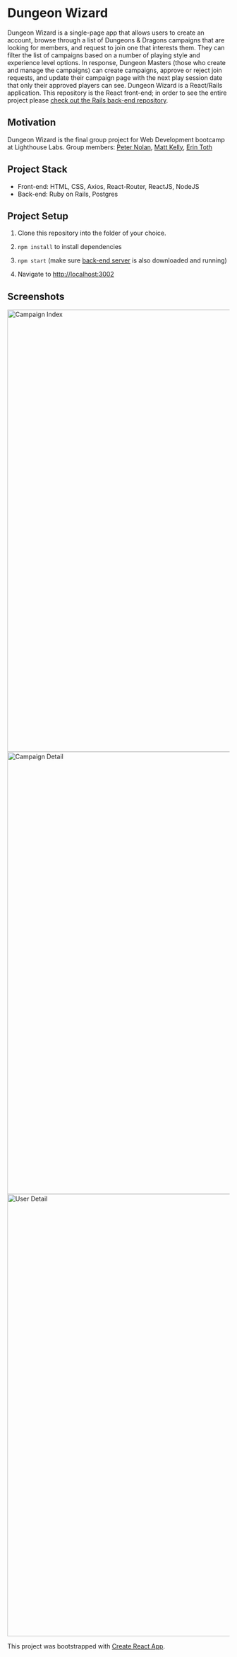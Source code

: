 # Dungeon Wizard
Dungeon Wizard is a single-page app that allows users to create an account, browse through a list of Dungeons & Dragons campaigns that are looking for members, and request to join one that interests them. They can filter the list of campaigns based on a number of playing style and experience level options. In response, Dungeon Masters (those who create and manage the campaigns) can create campaigns, approve or reject join requests, and update their campaign page with the next play session date that only their approved players can see. 
Dungeon Wizard is a React/Rails application. This repository is the React front-end; in order to see the entire project please [check out the Rails back-end repository](https://github.com/pnolan89/dungeon-wizard-api). 


## Motivation
Dungeon Wizard is the final group project for Web Development bootcamp at Lighthouse Labs. Group members: [Peter Nolan](https://github.com/pnolan89), [Matt Kelly](https://github.com/mattrkelly27), [Erin Toth](https://github.com/erinltoth)

## Project Stack
* Front-end: HTML, CSS, Axios, React-Router, ReactJS, NodeJS
* Back-end: Ruby on Rails, Postgres

## Project Setup
1. Clone this repository into the folder of your choice.

2. `npm install` to install dependencies

3. `npm start` (make sure [back-end server](https://github.com/pnolan89/dungeon-wizard-api) is also downloaded and running)

4. Navigate to [http://localhost:3002](http://localhost:3002)

## Screenshots

<img src="https://github.com/pnolan89/dungeon-wizard/blob/master/public/images/campaign-index.png" alt="Campaign Index" width="1000" />


<img src="https://github.com/pnolan89/dungeon-wizard/blob/master/public/images/campaign-detail.png" alt="Campaign Detail" width="1000" />

<img src="https://github.com/pnolan89/dungeon-wizard/blob/master/public/images/user-detail.png" alt="User Detail" width="1000" />

This project was bootstrapped with [Create React App](https://github.com/facebook/create-react-app).